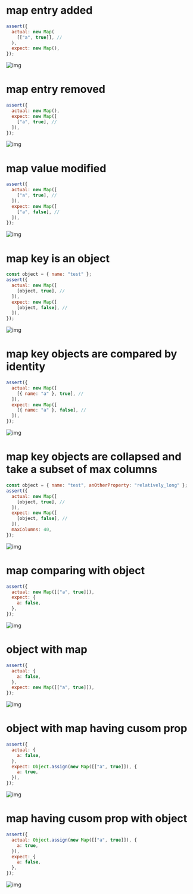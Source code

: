 # map entry added

```js
assert({
  actual: new Map(
    [["a", true]], //
  ),
  expect: new Map(),
});
```

![img](<./map/map entry added.svg>)

# map entry removed

```js
assert({
  actual: new Map(),
  expect: new Map([
    ["a", true], //
  ]),
});
```

![img](<./map/map entry removed.svg>)

# map value modified

```js
assert({
  actual: new Map([
    ["a", true], //
  ]),
  expect: new Map([
    ["a", false], //
  ]),
});
```

![img](<./map/map value modified.svg>)

# map key is an object

```js
const object = { name: "test" };
assert({
  actual: new Map([
    [object, true], //
  ]),
  expect: new Map([
    [object, false], //
  ]),
});
```

![img](<./map/map key is an object.svg>)

# map key objects are compared by identity

```js
assert({
  actual: new Map([
    [{ name: "a" }, true], //
  ]),
  expect: new Map([
    [{ name: "a" }, false], //
  ]),
});
```

![img](<./map/map key objects are compared by identity.svg>)

# map key objects are collapsed and take a subset of max columns

```js
const object = { name: "test", anOtherProperty: "relatively_long" };
assert({
  actual: new Map([
    [object, true], //
  ]),
  expect: new Map([
    [object, false], //
  ]),
  maxColumns: 40,
});
```

![img](<./map/map key objects are collapsed and take a subset of max columns.svg>)

# map comparing with object

```js
assert({
  actual: new Map([["a", true]]),
  expect: {
    a: false,
  },
});
```

![img](<./map/map comparing with object.svg>)

# object with map

```js
assert({
  actual: {
    a: false,
  },
  expect: new Map([["a", true]]),
});
```

![img](<./map/object with map.svg>)

# object with map having cusom prop

```js
assert({
  actual: {
    a: false,
  },
  expect: Object.assign(new Map([["a", true]]), {
    a: true,
  }),
});
```

![img](<./map/object with map having cusom prop.svg>)

# map having cusom prop with object

```js
assert({
  actual: Object.assign(new Map([["a", true]]), {
    a: true,
  }),
  expect: {
    a: false,
  },
});
```

![img](<./map/map having cusom prop with object.svg>)


